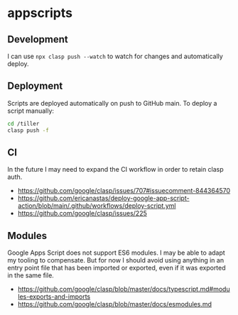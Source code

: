 # appscripts

## Development

I can use `npx clasp push --watch` to watch for changes and automatically deploy.

## Deployment

Scripts are deployed automatically on push to GitHub main. To deploy a script manually:

```bash
cd /tiller
clasp push -f
```

## CI

In the future I may need to expand the CI workflow in order to retain clasp auth.

- https://github.com/google/clasp/issues/707#issuecomment-844364570
- https://github.com/ericanastas/deploy-google-app-script-action/blob/main/.github/workflows/deploy-script.yml
- https://github.com/google/clasp/issues/225

## Modules

Google Apps Script does not support ES6 modules. I may be able to adapt my tooling to compensate. But for now I should
avoid using anything in an entry point file that has been imported or exported, even if it was exported in the same 
file.

- https://github.com/google/clasp/blob/master/docs/typescript.md#modules-exports-and-imports
- https://github.com/google/clasp/blob/master/docs/esmodules.md